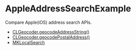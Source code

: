 # AppleAddressSearchExample

Compare Apple(iOS) address search APIs.

- [CLGeocoder.geocodeAddressString()](https://developer.apple.com/documentation/corelocation/clgeocoder/1423509-geocodeaddressstring)
- [CLGeocoder.geocodePostalAddress()](https://developer.apple.com/documentation/corelocation/clgeocoder/2890752-geocodepostaladdress)
- [MKLocalSearch](https://developer.apple.com/documentation/mapkit/mklocalsearch)
